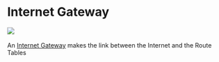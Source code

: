 # Internet Gateway

![](https://raw.githubusercontent.com/VisualOps/book-image/master/ide_stack_vpc_igw.png)<br /><br />
An [Internet Gateway](http://docs.aws.amazon.com/AmazonVPC/latest/UserGuide/VPC_VPN.html) makes the link between the Internet and the Route Tables

